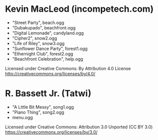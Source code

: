 # Kevin MacLeod (incompetech.com)
- "Street Party", beach.ogg
- "Dubakupado", beachfront.ogg
- "Digital Lemonade", candyland.ogg
- "Cipher2", snow2.ogg
- "Life of Riley", snow3.ogg
- "Sunflower Dance Party", forest1.ogg
- "Ethernight Club", forest2.ogg
- "Beachfront Celebration", help.ogg

Licensed under Creative Commons: By Attribution 4.0 License  
http://creativecommons.org/licenses/by/4.0/  


# R. Bassett Jr. (Tatwi)
- "A Little Bit Messy", song1.ogg
- "Piano Thing", song2.ogg
- menu.ogg

Licensed under Creative Commons: Attribution 3.0 Unported (CC BY 3.0)
https://creativecommons.org/licenses/by/3.0/